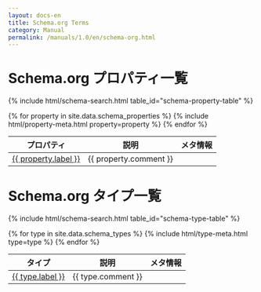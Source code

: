 ```yaml
---
layout: docs-en
title: Schema.org Terms
category: Manual
permalink: /manuals/1.0/en/schema-org.html
---
```


<link rel="stylesheet" href="{{ '/css/schema-styles.css' | relative_url }}">


# Schema.org プロパティ一覧

{% include html/schema-search.html table_id="schema-property-table" %}

<table id="schema-property-table">
  <thead>
    <tr>
      <th>プロパティ</th>
      <th>説明</th>
      <th>メタ情報</th>
    </tr>
  </thead>
  <tbody>
    {% for property in site.data.schema_properties %}
      <tr>
        <td>
          <a href="https://schema.org/{{ property.label }}" class="schema-link">{{ property.label }}</a>
        </td>
        <td>{{ property.comment }}</td>
        {% include html/property-meta.html property=property %}
      </tr>
    {% endfor %}
  </tbody>
</table>

<h1 id="types">Schema.org タイプ一覧</h1>

{% include html/schema-search.html table_id="schema-type-table" %}

<table id="schema-type-table">
  <thead>
    <tr>
      <th>タイプ</th>
      <th>説明</th>
      <th>メタ情報</th>
    </tr>
  </thead>
  <tbody>
    {% for type in site.data.schema_types %}
      <tr>
        <td>
          <a href="https://schema.org/{{ type.label }}" class="schema-link">{{ type.label }}</a>
        </td>
        <td>{{ type.comment }}</td>
        {% include html/type-meta.html type=type %}
      </tr>
    {% endfor %}
  </tbody>
</table>